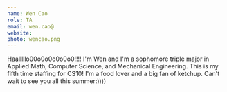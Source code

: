 ```yaml
---
name: Wen Cao
role: TA
email: wen.cao@
website: 
photo: wencao.png
---
```

Haalllllo00o0o0o0o0o0!!!! I'm Wen and I'm a sophomore triple major in Applied Math, Computer Science, and Mechanical Engineering. This is my fifth time staffing for CS10! I'm a food lover and a big fan of ketchup. Can't wait to see you all this summer:))))